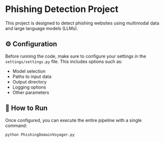 # Phishing Detection Project

This project is designed to detect phishing websites using multimodal data and large language models (LLMs).

## ⚙️ Configuration

Before running the code, make sure to configure your settings in the `settings/settings.py` file. This includes options such as:

- Model selection
- Paths to input data
- Output directory
- Logging options
- Other parameters

## 🚀 How to Run

Once configured, you can execute the entire pipeline with a single command:

```bash
python PhishingDomainVoyager.py
